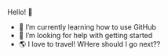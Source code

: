 Hello! 🥰

- 🌱 I’m currently learning how to use GitHub
- 🤔 I’m looking for help with getting started
- 🌎 I love to travel! WHere should I go next??
